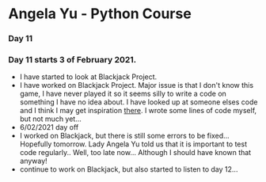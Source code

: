 # Angela Yu - Python Course
### Day 11
### Day 11 starts 3 of February 2021. 
- I have started to look at Blackjack Project.
- I have worked on Blackjack Project. Major issue is that I don't know this game, I have never played it so it seems silly to write a code on something I have no idea about. I have looked up at someone elses code and I think I may get inspiration [there](https://gist.github.com/mjhea0/5680216). I wrote some lines of code myself, but not much yet...
- 6/02/2021 day off
- I worked on Blackjack, but there is still some errors to be fixed... Hopefully tomorrow. Lady Angela Yu told us that it is important to test code regularly.. Well, too late now... Although I should have known that anyway!
- continue to work on Blackjack, but also started to listen to day 12...